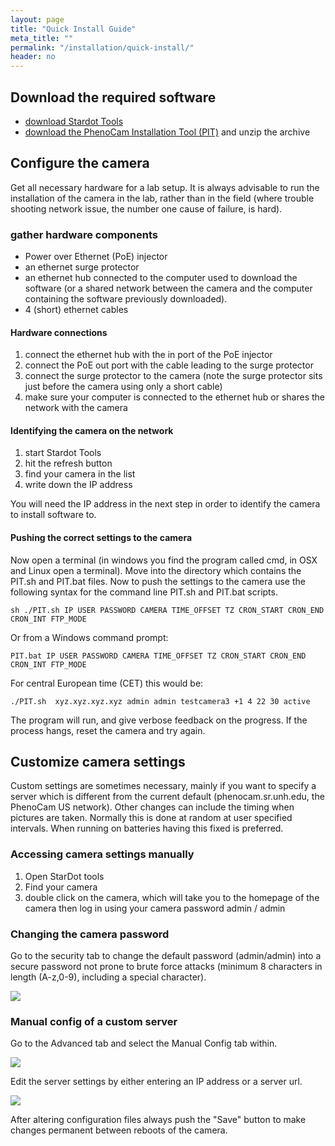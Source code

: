 ```yaml
---
layout: page
title: "Quick Install Guide"
meta_title: ""
permalink: "/installation/quick-install/"
header: no
---
```


## Download the required software

- [download Stardot Tools](http://www.stardot.com/downloads)
- [download the PhenoCam Installation Tool (PIT)](https://github.com/khufkens/phenocam-installation-tool/archive/master.zip)
 and unzip the archive

## Configure the camera

Get all necessary hardware for a lab setup. It is always advisable to run the installation of the camera in the lab, rather than in the field (where trouble shooting network issue, the number one cause of failure, is hard).

### gather hardware components

- Power over Ethernet (PoE) injector
- an ethernet surge protector
- an ethernet hub connected to the computer used to download the software (or a shared network between the camera and the computer containing the software previously downloaded).
- 4 (short) ethernet cables

#### Hardware connections

1. connect the ethernet hub with the in port of the PoE injector
2. connect the PoE out port with the cable leading to the surge protector
3. connect the surge protector to the camera (note the surge protector sits just before the camera using only a short cable)
4. make sure your computer is connected to the ethernet hub or shares the network with the camera

#### Identifying the camera on the network

1. start Stardot Tools
2. hit the refresh button
3. find your camera in the list
4. write down the IP address

You will need the IP address in the next step in order to identify the camera to install software to.

#### Pushing the correct settings to the camera

Now open a terminal (in windows you find the program called cmd, in OSX and Linux open a terminal). Move into the directory which contains the PIT.sh and PIT.bat files. Now to push the settings to the camera use the following syntax for the command line PIT.sh and PIT.bat scripts.

```
sh ./PIT.sh IP USER PASSWORD CAMERA TIME_OFFSET TZ CRON_START CRON_END CRON_INT FTP_MODE
```

Or from a Windows command prompt:

```
PIT.bat IP USER PASSWORD CAMERA TIME_OFFSET TZ CRON_START CRON_END CRON_INT FTP_MODE
```

For central European time (CET) this would be:

```
./PIT.sh  xyz.xyz.xyz.xyz admin admin testcamera3 +1 4 22 30 active
```

The program will run, and give verbose feedback on the progress. If the process hangs, reset the camera and try again.

## Customize camera settings

Custom settings are sometimes necessary, mainly if you want to specify a server which is different from the current default (phenocam.sr.unh.edu, the PhenoCam US network). Other changes can include the timing when pictures are taken. Normally this is done at random at user specified intervals. When running on batteries having this fixed is preferred.

### Accessing camera settings manually

 1. Open StarDot tools
 2. Find your camera
 3. double click on the camera, which will take you to the homepage of the camera then log in using your camera password admin / admin

### Changing the camera password

Go to the security tab to change the default password (admin/admin) into a secure password not prone to brute force attacks (minimum 8 characters in length (A-z,0-9), including a special character).

![](../../images/documentation/password.png)

### Manual config of a custom server

Go to the Advanced tab and select the Manual Config tab within.

![](../../images/documentation/server_settings.png)

Edit the server settings by either entering an IP address or a server url.

![](../../images/documentation/server_settings_edit.png)

After altering configuration files always push the "Save" button to make changes permanent between reboots of the camera.